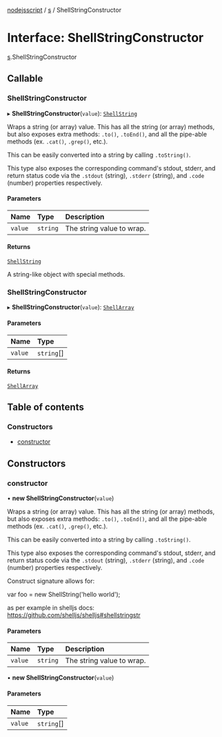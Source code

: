 [nodejsscript](../README.md) / [s](../modules/s.md) / ShellStringConstructor

# Interface: ShellStringConstructor

[s](../modules/s.md).ShellStringConstructor

## Callable

### ShellStringConstructor

▸ **ShellStringConstructor**(`value`): [`ShellString`](../modules/s.md#shellstring)

Wraps a string (or array) value. This has all the string (or array) methods,
but also exposes extra methods: `.to()`, `.toEnd()`, and all the pipe-able
methods (ex. `.cat()`, `.grep()`, etc.).

This can be easily converted into a string by calling `.toString()`.

This type also exposes the corresponding command's stdout, stderr, and return status
code via the `.stdout` (string), `.stderr` (string), and `.code` (number) properties
respectively.

#### Parameters

| Name | Type | Description |
| :------ | :------ | :------ |
| `value` | `string` | The string value to wrap. |

#### Returns

[`ShellString`](../modules/s.md#shellstring)

A string-like object with special methods.

### ShellStringConstructor

▸ **ShellStringConstructor**(`value`): [`ShellArray`](../modules/s.md#shellarray)

#### Parameters

| Name | Type |
| :------ | :------ |
| `value` | `string`[] |

#### Returns

[`ShellArray`](../modules/s.md#shellarray)

## Table of contents

### Constructors

- [constructor](s.ShellStringConstructor.md#constructor)

## Constructors

### constructor

• **new ShellStringConstructor**(`value`)

Wraps a string (or array) value. This has all the string (or array) methods,
but also exposes extra methods: `.to()`, `.toEnd()`, and all the pipe-able
methods (ex. `.cat()`, `.grep()`, etc.).

This can be easily converted into a string by calling `.toString()`.

This type also exposes the corresponding command's stdout, stderr, and return status
code via the `.stdout` (string), `.stderr` (string), and `.code` (number) properties
respectively.

Construct signature allows for:

var foo = new ShellString('hello world');

as per example in shelljs docs:
https://github.com/shelljs/shelljs#shellstringstr

#### Parameters

| Name | Type | Description |
| :------ | :------ | :------ |
| `value` | `string` | The string value to wrap. |

• **new ShellStringConstructor**(`value`)

#### Parameters

| Name | Type |
| :------ | :------ |
| `value` | `string`[] |
